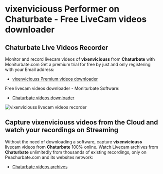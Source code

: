 # vixenviciouss Performer on Chaturbate - Free LiveCam videos downloader

## Chaturbate Live Videos Recorder

Monitor and record livecam videos of **vixenviciouss** from **Chaturbate** with Moniturbate.com
Get a premium trial for free by just and only registering with your Email address:
* [vixenviciouss Premium videos downloader](https://moniturbate.com/request-demo-licence-key.html)

Free livecam videos downloader - Moniturbate Software:
* [Chaturbate videos downloader](https://moniturbate.com/moniturbate-download-software.html)

![vixenviciouss livecam videos recorder](https://peachurnet.com/templates/moniturbate-software.png)


## Capture vixenviciouss videos from the Cloud and watch your recordings on Streaming

Without the need of downloading a software, capture **vixenviciouss** livecam videos from **Chaturbate** 100% online.
Watch Livecam archives from **Chaturbate** unlimitedly from thousands of existing recordings, only on Peachurbate.com and its websites network:
* [Chaturbate videos archives](https://peachurnet.com/)